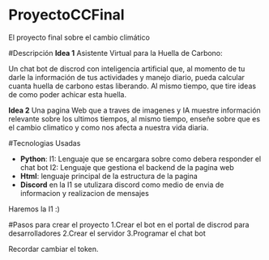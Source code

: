 # ProyectoCCFinal
El proyecto final sobre el cambio climático 

#Descripción
**Idea 1** 
Asistente Virtual para la Huella de Carbono:

Un chat bot de discrod con inteligencia artificial que, al momento de tu darle la información de tus actividades y manejo diario, pueda calcular cuanta huella de carbono estas liberando. Al mismo tiempo, que tire ideas de como poder achicar esta huella.

**Idea 2**
Una pagina Web que a traves de imagenes y IA muestre información relevante sobre los ultimos tiempos, al mismo tiempo, enseñe sobre que es el cambio climatico y como nos afecta a nuestra vida diaria.

#Tecnologias Usadas
- **Python**: I1: Lenguaje que se encargara sobre como debera responder el chat bot   I2: Lenguaje que gestiona el backend de la pagina web
- **Html**: lenguaje principal de la estructura de la pagina
- **Discord** en la I1 se utulizara discord como medio de envia de informacion y realizacion de mensajes

Haremos la I1 :)

#Pasos para crear el proyecto
1.Crear el bot en el portal de discrod para desarrolladores
2.Crear el servidor
3.Programar el chat bot

Recordar cambiar el token.
